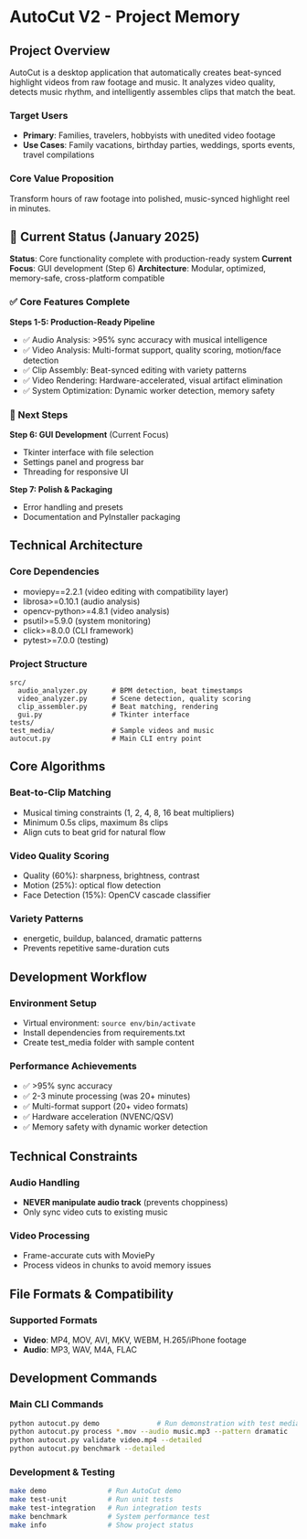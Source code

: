 # AutoCut V2 - Project Memory

## Project Overview

AutoCut is a desktop application that automatically creates beat-synced highlight videos from raw footage and music. It analyzes video quality, detects music rhythm, and intelligently assembles clips that match the beat.

### Target Users
- **Primary**: Families, travelers, hobbyists with unedited video footage
- **Use Cases**: Family vacations, birthday parties, weddings, sports events, travel compilations

### Core Value Proposition
Transform hours of raw footage into polished, music-synced highlight reel in minutes.

## 🎯 Current Status (January 2025)

**Status**: Core functionality complete with production-ready system
**Current Focus**: GUI development (Step 6)
**Architecture**: Modular, optimized, memory-safe, cross-platform compatible

### ✅ Core Features Complete

**Steps 1-5: Production-Ready Pipeline**
- ✅ Audio Analysis: >95% sync accuracy with musical intelligence
- ✅ Video Analysis: Multi-format support, quality scoring, motion/face detection  
- ✅ Clip Assembly: Beat-synced editing with variety patterns
- ✅ Video Rendering: Hardware-accelerated, visual artifact elimination
- ✅ System Optimization: Dynamic worker detection, memory safety

### 🎯 Next Steps

**Step 6: GUI Development** (Current Focus)
- Tkinter interface with file selection
- Settings panel and progress bar  
- Threading for responsive UI

**Step 7: Polish & Packaging**
- Error handling and presets
- Documentation and PyInstaller packaging

## Technical Architecture

### Core Dependencies
- moviepy==2.2.1 (video editing with compatibility layer)
- librosa>=0.10.1 (audio analysis)  
- opencv-python>=4.8.1 (video analysis)
- psutil>=5.9.0 (system monitoring)
- click>=8.0.0 (CLI framework)
- pytest>=7.0.0 (testing)

### Project Structure
```
src/
  audio_analyzer.py      # BPM detection, beat timestamps
  video_analyzer.py      # Scene detection, quality scoring  
  clip_assembler.py      # Beat matching, rendering
  gui.py                 # Tkinter interface
tests/
test_media/              # Sample videos and music
autocut.py               # Main CLI entry point
```

## Core Algorithms

### Beat-to-Clip Matching
- Musical timing constraints (1, 2, 4, 8, 16 beat multipliers)
- Minimum 0.5s clips, maximum 8s clips
- Align cuts to beat grid for natural flow

### Video Quality Scoring
- Quality (60%): sharpness, brightness, contrast
- Motion (25%): optical flow detection  
- Face Detection (15%): OpenCV cascade classifier

### Variety Patterns
- energetic, buildup, balanced, dramatic patterns
- Prevents repetitive same-duration cuts

## Development Workflow

### Environment Setup
- Virtual environment: `source env/bin/activate`
- Install dependencies from requirements.txt
- Create test_media folder with sample content

### Performance Achievements
- ✅ >95% sync accuracy 
- ✅ 2-3 minute processing (was 20+ minutes)
- ✅ Multi-format support (20+ video formats)
- ✅ Hardware acceleration (NVENC/QSV)
- ✅ Memory safety with dynamic worker detection

## Technical Constraints

### Audio Handling
- **NEVER manipulate audio track** (prevents choppiness)
- Only sync video cuts to existing music

### Video Processing  
- Frame-accurate cuts with MoviePy
- Process videos in chunks to avoid memory issues

## File Formats & Compatibility

### Supported Formats
- **Video**: MP4, MOV, AVI, MKV, WEBM, H.265/iPhone footage
- **Audio**: MP3, WAV, M4A, FLAC

## Development Commands

### Main CLI Commands
```bash
python autocut.py demo              # Run demonstration with test media
python autocut.py process *.mov --audio music.mp3 --pattern dramatic
python autocut.py validate video.mp4 --detailed
python autocut.py benchmark --detailed
```

### Development & Testing
```bash
make demo               # Run AutoCut demo
make test-unit          # Run unit tests  
make test-integration   # Run integration tests
make benchmark          # System performance test
make info               # Show project status
```